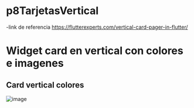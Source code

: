 # p8TarjetasVertical
-link de referencia
 https://flutterexperts.com/vertical-card-pager-in-flutter/ 
 # Widget card en vertical con colores e imagenes
## Card vertical colores
![image](https://github.com/user-attachments/assets/875461b5-4200-4d63-9c91-0ef3339d03fb)




